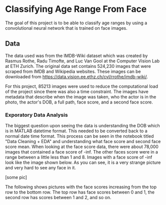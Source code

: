 # Classifying Age Range From Face

The goal of this project is to be able to classify age ranges by using a convolutional neural network that is trained on face images.

## Data
The data used was from the IMDB-Wiki dataset which was created by Rasmus Rothe, Radu Timofte, and Luc Van Gool at the Computer Vision Lab at ETH Zurich. The original data set contains 524,230 images that were scraped from IMDB and Wikipedia websites. These images can be downloaded from https://data.vision.ee.ethz.ch/cvl/rrothe/imdb-wiki/.

For this project, 85213 images were used to reduce the computational load of the project since there was also a time constraint. The images have metadata that describe when the image was taken, who the actor is in the photo, the actor's DOB, a full path, face score, and a second face score. 

### Exporatory Data Analysis 

The biggest question upon seeing the data is understanding the DOB which is in MATLAB datetime format. This needed to be converted back to a normal date time format. This process can be seen in the notebook titled "Data Cleaning + EDA" and understanding what face score and second face score mean. When looking at the face score data, there were about 78,000 images that contained a face score of -inf. The other faces score were in a range between a little less than 1 and 8. Images with a face score of -inf look like the image shown below. As you can see, it is a very strange picture and very hard to see any face in it. 

[some pic]

The following shows pictures with the face scores increasing from the top row to the bottom row. The top row has face scores between 0 and 1, the second row has scores between 1 and 2, and so on. 
